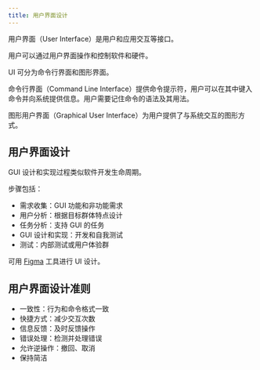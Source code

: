 ```yaml
---
title: 用户界面设计
---
```


用户界面（User Interface）是用户和应用交互等接口。

用户可以通过用户界面操作和控制软件和硬件。

UI 可分为命令行界面和图形界面。

命令行界面（Command Line Interface）提供命令提示符，用户可以在其中键入命令并向系统提供信息。用户需要记住命令的语法及其用法。

图形用户界面（Graphical User Interface）为用户提供了与系统交互的图形方式。

## 用户界面设计

GUI 设计和实现过程类似软件开发生命周期。

步骤包括：

- 需求收集：GUI 功能和非功能需求
- 用户分析：根据目标群体特点设计
- 任务分析：支持 GUI 的任务
- GUI 设计和实现：开发和自我测试
- 测试：内部测试或用户体验群

可用 [Figma](https://www.figma.com/) 工具进行 UI 设计。

## 用户界面设计准则

- 一致性：行为和命令格式一致
- 快捷方式：减少交互次数
- 信息反馈：及时反馈操作
- 错误处理：检测并处理错误
- 允许逆操作：撤回、取消
- 保持简洁